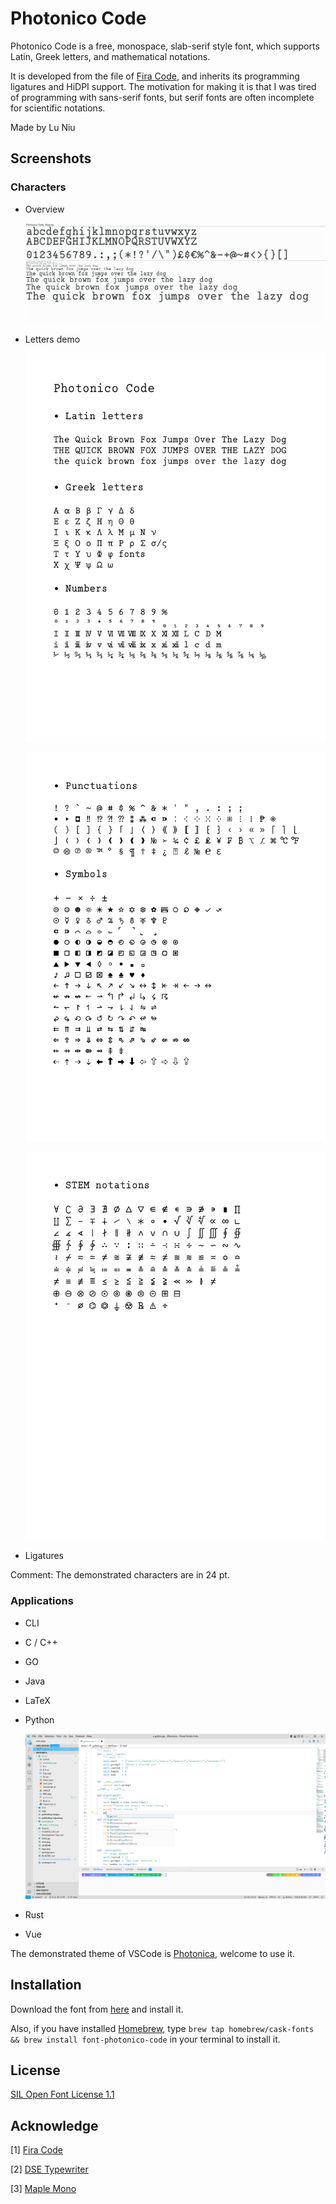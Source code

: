# Photonico Code

Photonico Code is a free, monospace, slab-serif style font, which supports Latin, Greek letters, and mathematical notations.

It is developed from the file of [Fira Code](https://github.com/tonsky/FiraCode), and inherits its programming ligatures and HiDPI support. The motivation for making it is that I was tired of programming with sans-serif fonts, but serif fonts are often incomplete for scientific notations.

Made by Lu Niu

## Screenshots

### Characters

+ Overview

  ![IMG](https://raw.githubusercontent.com/Photonico/Photonico_Code/main/Images/overview_1.0.png)

+ Letters demo

  ![IMG](https://raw.githubusercontent.com/Photonico/Photonico_Code/main/Images/demo_1.2_a.jpg)

  ![IMG](https://raw.githubusercontent.com/Photonico/Photonico_Code/main/Images/demo_1.2_b.jpg)

  ![IMG](https://raw.githubusercontent.com/Photonico/Photonico_Code/main/Images/demo_1.2_c.jpg)

+ Ligatures

Comment: The demonstrated characters are in 24 pt.

### Applications

+ CLI

+ C / C++

+ GO

+ Java

+ LaTeX

+ Python

  ![IMG](https://raw.githubusercontent.com/Photonico/Photonica/master/screenshots/light_azure_1.0.4.png)

+ Rust

+ Vue

The demonstrated theme of VSCode is [Photonica](https://marketplace.visualstudio.com/items?itemName=ConAntares.Photonica), welcome to use it.

## Installation

Download the font from [here](https://github.com/Photonico/Photonico_Code/releases/latest) and install it.

Also, if you have installed [Homebrew](https://brew.sh/), type `brew tap homebrew/cask-fonts && brew install font-photonico-code` in your terminal to install it.

## License

[SIL Open Font License 1.1](https://github.com/Photonico/Photonico_Code/blob/main/LICENSE)

## Acknowledge

[1] [Fira Code](https://github.com/tonsky/FiraCode)

[2] [DSE Typewriter](https://webonastick.com/fonts/dse-typewriter/)

[3] [Maple Mono](https://github.com/subframe7536/Maple-font)
